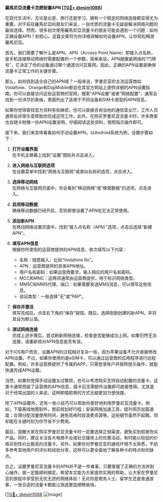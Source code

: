 **羅馬尼亞流量卡怎麽設置APN [[TG💪+ @esim1088](https://t.me/s/esim1088)]**

在现代生活中，无论是出差、旅行还是学习，拥有一个稳定的网络连接都显得尤为重要。对于前往羅馬尼亞的朋友们来说，一张优质的流量卡无疑是解决网络问题的最佳选择。然而，很多初次使用羅馬尼亞流量卡的朋友可能会遇到一个问题：如何正确设置APN？别担心，这篇文章将为你详细讲解如何设置APN，让你轻松畅游羅馬尼亞。

首先，我们需要了解什么是APN。APN（Access Point Name）即接入点名称，是手机连接移动网络时需要配置的一个参数。简单来说，APN就像是网络的“门牌号”，它决定了你的设备通过哪个通道访问互联网。因此，正确的APN设置是确保流量卡正常工作的关键步骤。

那么，如何找到适合自己的APN呢？一般来说，罗曼尼亚的主流运营商如Vodafone、Orange和DigiMobile都会在其官方网站上提供详细的APN设置指南。你可以直接访问这些运营商的官网，搜索“APN设置”或者“网络配置”，通常会找到一份详尽的表格，里面列出了适用于不同设备和SIM卡类型的APN信息。

如果你觉得查找官方资料有些麻烦，也可以直接咨询当地的通信营业厅。工作人员通常会非常乐意帮助你完成这项工作。此外，在购买罗曼尼亚流量卡时，许多商家也会随卡附赠一份APN设置说明，仔细阅读这些资料，按照指示操作即可。

接下来，我们来具体看看如何手动设置APN。以Android系统为例，设置步骤如下：

1. **打开设置界面**  
   在手机主屏幕上找到“设置”图标并点击进入。

2. **进入网络与互联网选项**  
   在设置菜单中找到“网络与互联网”或类似名称的选项，点击进入。

3. **选择移动网络**  
   在网络与互联网页面中，你会看到“移动网络”或“蜂窝数据”的选项，点击进入。

4. **启用移动数据**  
   确保移动数据已经开启，否则即使设置了APN也无法正常使用。

5. **添加新APN**  
   在移动网络设置页面中，找到“接入点名称（APN）”选项，点击后选择“新建APN”。

6. **填写APN信息**  
   根据你所使用的运营商提供的APN信息，依次填写以下内容：
   - 名称：随意输入，比如“Vodafone Ro”。
   - APN：运营商提供的具体APN地址。
   - 用户名和密码：如果运营商要求，输入相应的用户名和密码。
   - MCC和MNC：这两项通常由运营商提供，用于标识网络类型。
   - MMSC和MMS代理、端口：如果需要发送MMS消息，可以填写这些信息。
   - 验证类型：一般选择“无”或“PAP”。

7. **保存并激活**  
   填写完成后，点击右下角的“保存”按钮。随后，选择刚刚创建的新APN，并将其设为默认值。

8. **测试网络连接**  
   完成上述步骤后，尝试刷新网络连接，检查是否能够成功上网。如果仍然无法连接，请重新核对APN信息是否有误。

对于iOS用户而言，设置APN的过程相对复杂一些，因为苹果设备不允许直接修改APN设置。不过，如果你使用的是eSIM卡，可以通过运营商的应用程序进行远程配置。例如，许多运营商提供了专属的APP，只需登录账户并按照提示操作，就能快速完成APN设置。

当然，如果你觉得手动设置太过繁琐，也可以考虑购买支持自动配置的流量卡。这类卡通常预装了运营商的APN信息，插卡后无需额外设置即可直接使用。尤其是对于经常出国的人来说，这种即插即用的方式无疑更加方便快捷。

除了APN设置外，还有一些小技巧可以帮助你更好地利用罗曼尼亚流量卡。例如，下载离线地图软件，提前规划好行程；安装网络加速工具，提升网页加载速度；合理分配流量使用时间，避免高峰时段浪费资源等。这些细节虽然不起眼，但却能在关键时刻为你节省不少费用。

最后，提醒大家在购买罗曼尼亚流量卡时一定要选择正规渠道，避免买到假冒伪劣产品。同时，建议关注各大电商平台或社交媒体上的优惠活动，有时能以较低的价格买到性价比极高的流量卡。另外，如果你对罗曼尼亚的通信环境不太熟悉，不妨多参考其他用户的评价和经验分享，这样可以更全面地了解各种卡的特点和优缺点。

总之，设置罗曼尼亚流量卡的APN并不是一件难事，只要掌握了正确的方法并耐心操作，就一定能顺利搞定。希望本文能为大家提供实用的帮助，让大家在罗曼尼亚的旅程中享受到无忧无虑的网络体验！无论你是商务人士、留学生还是普通游客，一张合适的流量卡都能让旅途更加顺畅愉快。

[[TG💪+ @esim1088](https://t.me/s/esim1088) ![Image](https://i.postimg.cc/4NQfJmqS/Snipaste-2025-05-13-00-14-12.png)]